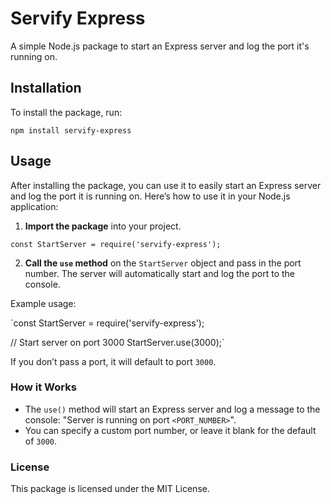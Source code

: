 # Servify Express

A simple Node.js package to start an Express server and log the port it's running on.

## Installation

To install the package, run:

`npm install servify-express`


## Usage

After installing the package, you can use it to easily start an Express server and log the port it is running on. Here’s how to use it in your Node.js application:

1. **Import the package** into your project.

`const StartServer = require('servify-express');`


2. **Call the `use` method** on the `StartServer` object and pass in the port number. The server will automatically start and log the port to the console.

Example usage:

`const StartServer = require('servify-express');

// Start server on port 3000 StartServer.use(3000);`

If you don’t pass a port, it will default to port `3000`.

### **How it Works**

- The `use()` method will start an Express server and log a message to the console: "Server is running on port `<PORT_NUMBER>`".
- You can specify a custom port number, or leave it blank for the default of `3000`.

  
### **License**

This package is licensed under the MIT License.


